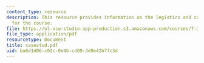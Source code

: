 ```yaml
---
content_type: resource
description: This resource provides information on the legistics and case studies
  for the course.
file: https://ol-ocw-studio-app-production.s3.amazonaws.com/courses/7-391-concept-centered-teaching-spring-2006/ba6d1d06c02c0e4bcd093d9e42b77c3d_casestud.pdf
file_type: application/pdf
resourcetype: Document
title: casestud.pdf
uid: ba6d1d06-c02c-0e4b-cd09-3d9e42b77c3d
---
```

